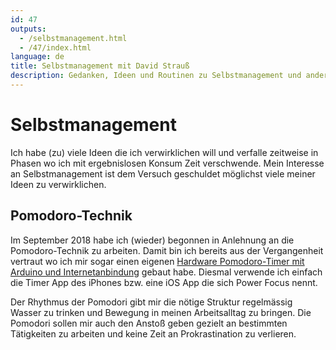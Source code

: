 ```yaml
---
id: 47
outputs:
  - /selbstmanagement.html
  - /47/index.html
language: de
title: Selbstmanagement mit David Strauß
description: Gedanken, Ideen und Routinen zu Selbstmanagement und andere damit verbundene Themen.
---
```


<h1>Selbstmanagement</h1>

<p>
  Ich habe (zu) viele Ideen die ich verwirklichen will und verfalle zeitweise in Phasen wo ich mit ergebnislosen Konsum Zeit verschwende. Mein Interesse an Selbstmanagement ist dem Versuch geschuldet möglichst viele meiner Ideen zu verwirklichen.
</p>

<h2>Pomodoro-Technik</h2>

<p>
  Im September 2018 habe ich (wieder) begonnen in Anlehnung an die Pomodoro-Technik zu arbeiten. Damit bin ich bereits aus der Vergangenheit vertraut wo ich mir sogar einen eigenen <a href="https://www.stravid.com/en/harte-tomate-a-hardware-pomodoro-timer-reporting-to-a-backend-for-storing-past-pomodori/">Hardware Pomodoro-Timer mit Arduino und Internetanbindung</a> gebaut habe. Diesmal verwende ich einfach die Timer App des iPhones bzw. eine iOS App die sich Power Focus nennt.
</p>

<p>
  Der Rhythmus der Pomodori gibt mir die nötige Struktur regelmässig Wasser zu trinken und Bewegung in meinen Arbeitsalltag zu bringen. Die Pomodori sollen mir auch den Anstoß geben gezielt an bestimmten Tätigkeiten zu arbeiten und keine Zeit an Prokrastination zu verlieren.
</p>
